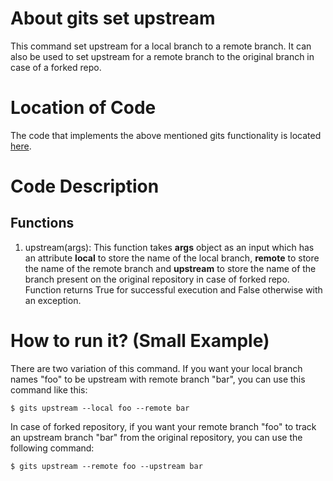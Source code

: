 # About gits set upstream
This command set upstream for a local branch to a remote branch.
It can also be used to set upstream for a remote branch to the original branch in case of a forked repo.

# Location of Code
The code that implements the above mentioned gits functionality is located [here](https://github.com/amoghmahesh14/GITS/blob/master/code/gits_setupstream.py).

# Code Description
## Functions
1. upstream(args):
This function takes **args** object as an input which has an attribute **local** to store the name of the local branch, **remote** to store the name of the remote branch and **upstream** to store the name of the branch present on the original repository in case of forked repo. 
Function returns True for successful execution and False otherwise with an exception.


# How to run it? (Small Example)
There are two variation of this command. If you want your local branch names "foo" to be upstream with remote branch "bar", you can use this command like this:
```
$ gits upstream --local foo --remote bar
```
In case of forked repository, if you want your remote branch "foo" to track an upstream branch "bar" from the original repository, you can use the following command:
```
$ gits upstream --remote foo --upstream bar
```